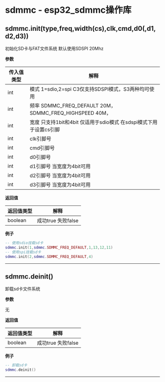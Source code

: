 # sdmmc - esp32_sdmmc操作库

## sdmmc.init(type,freq,width(cs),clk,cmd,d0(,d1,d2,d3))

初始化SD卡与FAT文件系统 默认使用SDSPI 20Mhz

**参数**

|传入值类型|解释|
|-|-|
|int|模式 1=sdio,2=spi C3仅支持SDSPI模式，S3两种均可使用|
|int|频率 SDMMC_FREQ_DEFAULT 20M，SDMMC_FREQ_HIGHSPEED 40M，|
|int|宽度 只支持1bit和4bit 仅适用于sdio模式 在sdspi模式下用于设置cs引脚|
|int|clk引脚号|
|int|cmd引脚号|
|int|d0引脚号|
|int|d1引脚号 当宽度为4bit可用|
|int|d2引脚号 当宽度为4bit可用|
|int|d3引脚号 当宽度为4bit可用|

**返回值**

|返回值类型|解释|
|-|-|
|boolean|成功true 失败false|

**例子**

```lua
-- 使用sdio挂载sd卡
sdmmc.init(1,sdmmc.SDMMC_FREQ_DEFAULT,1,13,12,11)
-- 使用spi挂载sd卡
sdmmc.init(2,sdmmc.SDMMC_FREQ_DEFAULT,4)

```

---

## sdmmc.deinit()

卸载sd卡文件系统

**参数**

无

**返回值**

|返回值类型|解释|
|-|-|
|boolean|成功true 失败false|

**例子**

```lua
-- 卸载sd卡
sdmmc.deinit()

```

---

